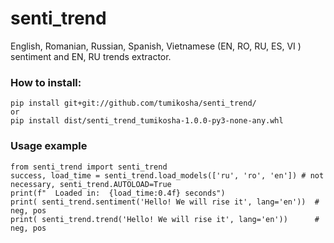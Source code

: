 # senti_trend

English, Romanian, Russian, Spanish, Vietnamese (EN, RO, RU, ES, VI ) sentiment and EN, RU trends extractor.

### How to install:
    pip install git+git://github.com/tumikosha/senti_trend/
    or
    pip install dist/senti_trend_tumikosha-1.0.0-py3-none-any.whl


###  Usage example 

    from senti_trend import senti_trend
    success, load_time = senti_trend.load_models(['ru', 'ro', 'en']) # not necessary, senti_trend.AUTOLOAD=True
    print(f"  Loaded in:  {load_time:0.4f} seconds")
    print( senti_trend.sentiment('Hello! We will rise it', lang='en'))  # neg, pos
    print( senti_trend.trend('Hello! We will rise it', lang='en'))      # neg, pos


